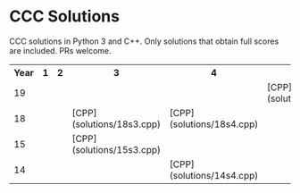 # CCC Solutions

CCC solutions in Python 3 and C++. Only solutions that obtain full scores are included. PRs welcome.
<table><tr><th>Year</th><th>1</th><th>2</th><th>3</th><th>4</th><th>5</th></tr><tr><td>19</td><td></td><td></td><td></td><td></td><td>[CPP](solutions/19s5.cpp)</td><tr><td>18</td><td></td><td></td><td>[CPP](solutions/18s3.cpp)</td><td>[CPP](solutions/18s4.cpp)</td><td></td><tr><td>15</td><td></td><td></td><td>[CPP](solutions/15s3.cpp)</td><td></td><td></td><tr><td>14</td><td></td><td></td><td></td><td>[CPP](solutions/14s4.cpp)</td><td></td>